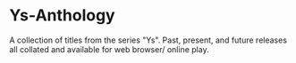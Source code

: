 # Ys-Anthology
A collection of titles from the series "Ys". Past, present, and future releases all collated and available for web browser/ online play.
